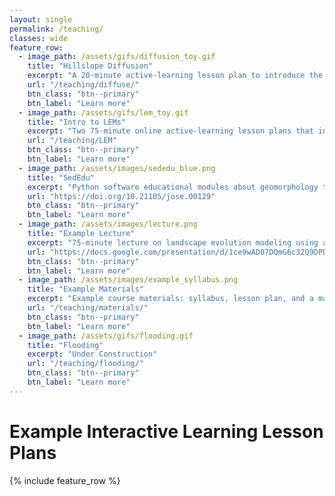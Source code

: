 ```yaml
---
layout: single
permalink: /teaching/
classes: wide
feature_row:
  - image_path: /assets/gifs/diffusion_toy.gif
    title: "Hillslope Diffusion"
    excerpt: "A 20-minute active-learning lesson plan to introduce the diffusion equation and how it is applied to simulate hillslope processes. Includes a Javascipt web-based model that allows students to diffuse a Minnesota landscape."
    url: "/teaching/diffuse/"
    btn_class: "btn--primary"
    btn_label: "Learn more"
  - image_path: /assets/gifs/lem_toy.gif
    title: "Intro to LEMs"
    excerpt: "Two 75-minute online active-learning lesson plans that introduce the main components of landscape evolution models (LEMs). The webpage includes a Javascipt web-based model and a link to a Google Colab activity."
    url: "/teaching/LEM"
    btn_class: "btn--primary"
    btn_label: "Learn more" 
  - image_path: /assets/images/sededu_blue.png
    title: "SedEdu"
    excerpt: "Python software educational modules about geomorphology that was peer-reviewed in The Journal of Open Source Education. I was a co-author and contributed an early version of my rain table model."
    url: "https://doi.org/10.21105/jose.00129"
    btn_class: "btn--primary"
    btn_label: "Learn more" 
  - image_path: /assets/images/lecture.png
    title: "Example Lecture"
    excerpt: "75-minute lecture on landscape evolution modeling using active-learning techniques. This lecture was given as part of a Geomorphology (ESCI 4701)."
    url: "https://docs.google.com/presentation/d/1ce9wAD07DQmG6c32Q9DPDoN8KDTB5-C7wBagdQk51z4/edit?usp=sharing"
    btn_class: "btn--primary"
    btn_label: "Learn more" 
  - image_path: /assets/images/example_syllabus.png
    title: "Example Materials"
    excerpt: "Example course materials: syllabus, lesson plan, and a major assignment for an upper-level course on landscape evolution modeling (4 credits)."
    url: "/teaching/materials/"
    btn_class: "btn--primary"
    btn_label: "Learn more" 
  - image_path: /assets/gifs/flooding.gif
    title: "Flooding"
    excerpt: "Under Construction"
    url: "/teaching/flooding/"
    btn_class: "btn--primary"
    btn_label: "Learn more"
---
```

<h1><b>Example Interactive Learning Lesson Plans</b></h1>
{% include feature_row %}
